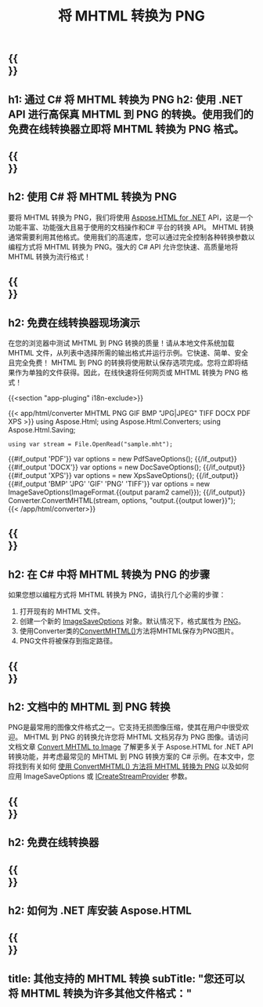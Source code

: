 ﻿---
translation: true
template: /templates/_template-conversion-child.md
title: 将 MHTML 转换为 PNG
description: 在 C# 中将 MHTML 转换为 PNG。在 ASP.NET 或任何 .NET 应用程序中轻松使用转换器 API。免费试用在线 MHTML 到 PNG 转换器！
url: /net/conversion/mhtml-to-png/
family: html
platformtag: net
feature: conversion
informat: MHTML
outformat: PNG
otherformats: DOCX PDF XPS BMP GIF JPEG TIFF
---

{{<section banner>}}
---
h1: 通过 C# 将 MHTML 转换为 PNG
h2: 使用 .NET API 进行高保真 MHTML 到 PNG 的转换。使用我们的免费在线转换器立即将 MHTML 转换为 PNG 格式。
---

{{<section overview>}}
---
h2: 使用 C# 将 MHTML 转换为 PNG
---

要将 MHTML 转换为 PNG，我们将使用 [Aspose.HTML for .NET](https://products.aspose.com/html/net/) API，这是一个功能丰富、功能强大且易于使用的文档操作和C# 平台的转换 API。 MHTML 转换通常需要利用其他格式。使用我们的高速库，您可以通过完全控制各种转换参数以编程方式将 MHTML 转换为 PNG。强大的 C# API 允许您快速、高质量地将 MHTML 转换为流行格式！

{{<section demos>}}
---
h2: 免费在线转换器现场演示
---

在您的浏览器中测试 MHTML 到 PNG 转换的质量！请从本地文件系统加载 MHTML 文件，从列表中选择所需的输出格式并运行示例。它快速、简单、安全且完全免费！ MHTML 到 PNG 的转换将使用默认保存选项完成。您将立即将结果作为单独的文件获得。因此，在线快速将任何网页或 MHTML 转换为 PNG 格式！

{{<section "app-pluging" i18n-exclude>}}

{{< app/html/converter MHTML PNG GIF BMP "JPG|JPEG" TIFF DOCX PDF XPS >}}
using Aspose.Html;
using Aspose.Html.Converters;
using Aspose.Html.Saving;

    using var stream = File.OpenRead("sample.mht");
{{#if_output 'PDF'}}
    var options = new PdfSaveOptions();
{{/if_output}}
{{#if_output 'DOCX'}}
    var options = new DocSaveOptions();
{{/if_output}}
{{#if_output 'XPS'}}
    var options = new XpsSaveOptions();
{{/if_output}}
{{#if_output 'BMP' 'JPG' 'GIF' 'PNG' 'TIFF'}}
    var options = new ImageSaveOptions(ImageFormat.{{output param2 camel}});
{{/if_output}}
    Converter.ConvertMHTML(stream, options, "output.{{output lower}}");   
{{< /app/html/converter>}} 


{{<section steps>}}
---
h2: 在 C# 中将 MHTML 转换为 PNG 的步骤
---

如果您想以编程方式将 MHTML 转换为 PNG，请执行几个必需的步骤：

1. 打开现有的 MHTML 文件。
1. 创建一个新的 [ImageSaveOptions](https://reference.aspose.com/html/net/aspose.html.saving/imagesaveoptions/) 对象。默认情况下，格式属性为 [PNG](https://reference.aspose.com/html/net/aspose.html.rendering.image/imageformat/)。
1. 使用Converter类的[ConvertMHTML()](https://reference.aspose.com/html/net/aspose.html.converters/converter/convertmhtml/)方法将MHTML保存为PNG图片。
1. PNG文件将被保存到指定路径。

{{<section documentation>}}
---
h2: 文档中的 MHTML 到 PNG 转换
---

PNG是最常用的图像文件格式之一。它支持无损图像压缩，使其在用户中很受欢迎。 MHTML 到 PNG 的转换允许您将 MHTML 文档另存为 PNG 图像。请访问文档文章 [Convert MHTML to Image](https://docs.aspose.com/html/net/converting-between-formats/mhtml-to-image/) 了解更多关于 Aspose.HTML for .NET API转换功能，并考虑最常见的 MHTML 到 PNG 转换方案的 C# 示例。在本文中，您将找到有关如何 <a href="https://docs.aspose.com/html/net/converting-between-formats/mhtml-to-image/#convert-mhtml-to-png " target="_blank">使用 ConvertMHTML() 方法将 MHTML 转换为 PNG</a> 以及如何应用 ImageSaveOptions 或 [ICreateStreamProvider](https://reference.aspose.com/html/net/aspose.html.io/icreatestreamprovider/) 参数。

{{<section online-converters>}}
---
h2: 免费在线转换器
---

{{<section get-started>}}
---
h2: 如何为 .NET 库安装 Aspose.HTML
---

{{<section other-conversions>}}
---
title: 其他支持的 MHTML 转换
subTitle: "您还可以将 MHTML 转换为许多其他文件格式："
---